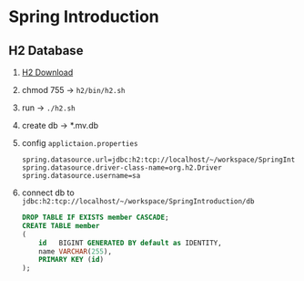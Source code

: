 # Spring Introduction

## H2 Database

1. [H2 Download](https://www.h2database.com/html/download-archive.html)
2. chmod 755 -> `h2/bin/h2.sh`
3. run -> `./h2.sh`
4. create db -> *.mv.db
5. config `applictaion.properties`

    ```properties
    spring.datasource.url=jdbc:h2:tcp://localhost/~/workspace/SpringIntroduction/db
    spring.datasource.driver-class-name=org.h2.Driver
    spring.datasource.username=sa
    ```
6. connect db to `jdbc:h2:tcp://localhost/~/workspace/SpringIntroduction/db`

    ```sql
    DROP TABLE IF EXISTS member CASCADE;
    CREATE TABLE member
    (
        id   BIGINT GENERATED BY default as IDENTITY,
        name VARCHAR(255),
        PRIMARY KEY (id)
    );
    ```